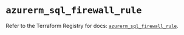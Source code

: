 # `azurerm_sql_firewall_rule`

Refer to the Terraform Registry for docs: [`azurerm_sql_firewall_rule`](https://registry.terraform.io/providers/hashicorp/azurerm/3.90.0/docs/resources/sql_firewall_rule).
